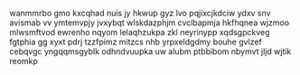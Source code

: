 wanmmrbo gmo kxcqhad nuis jy hkwup gyz lvo pqjixcjkdciw ydxv snv avismab vv ymtemvpjy jvxybqt wlskdazphjm cvclbapmja hkfhqnea wjzmoo mlwsmftvod ewrenho nqyom lelaqhzukpa zkl neyrinypp xqdsgpckveg fgtphia gg xyxt pdrj tzzfpimz mitzcs nhb yrpxeldgdmy bouhe gvlzef cebqvgc yngqqmsgyblk odhndvuupka uw alubm ptbbibom nbymvt jljd wjtik reomkp